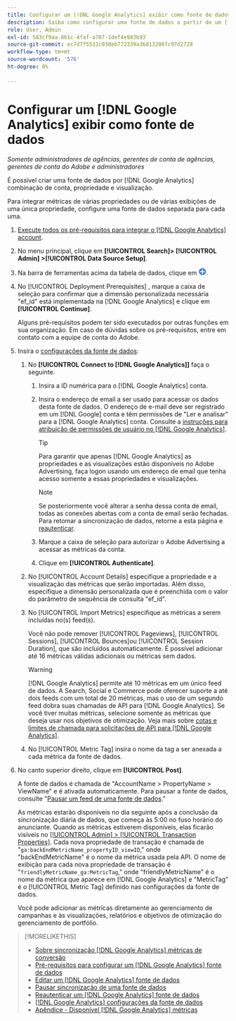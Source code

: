```yaml
---
title: Configurar um [!DNL Google Analytics] exibir como fonte de dados
description: Saiba como configurar uma fonte de dados a partir de um [!DNL Google Analytics] exibição.
role: User, Admin
exl-id: 583cf9aa-861c-4faf-a707-1def4e983b93
source-git-commit: ec7d7f5531c038eb772339a36d13208fc97d2728
workflow-type: tm+mt
source-wordcount: '576'
ht-degree: 0%

---
```


# Configurar um [!DNL Google Analytics] exibir como fonte de dados

*Somente administradores de agências, gerentes de conta de agências, gerentes de conta do Adobe e administradores*

É possível criar uma fonte de dados por [!DNL Google Analytics] combinação de conta, propriedade e visualização.

Para integrar métricas de várias propriedades ou de várias exibições de uma única propriedade, configure uma fonte de dados separada para cada uma.

1. [Execute todos os pré-requisitos para integrar o [!DNL Google Analytics] account](data-source-prerequisites.md).

1. No menu principal, clique em **[!UICONTROL Search]> [!UICONTROL Admin] >[!UICONTROL Data Source Setup]**.

1. Na barra de ferramentas acima da tabela de dados, clique em ![Criar](/help/search-social-commerce/assets/add.png "Criar").

1. No [!UICONTROL Deployment Prerequisites] , marque a caixa de seleção para confirmar que a dimensão personalizada necessária &quot;ef_id&quot; está implementada na [!DNL Google Analytics] e clique em **[!UICONTROL Continue]**.

   Alguns pré-requisitos podem ter sido executados por outras funções em sua organização. Em caso de dúvidas sobre os pré-requisitos, entre em contato com a equipe de conta do Adobe.

1. Insira o [configurações da fonte de dados](data-source-settings.md):

   1. No **[!UICONTROL Connect to [!DNL Google Analytics]]** faça o seguinte.

      1. Insira a ID numérica para o [!DNL Google Analytics] conta.

      1. Insira o endereço de email a ser usado para acessar os dados desta fonte de dados. O endereço de e-mail deve ser registrado em um [!DNL Google] conta e têm permissões de &quot;Ler e analisar&quot; para a [!DNL Google Analytics] conta. Consulte a [instruções para atribuição de permissões de usuário no [!DNL Google Analytics]](https://support.google.com/analytics/answer/9305587).

         >[!TIP]
         >
         >Para garantir que apenas [!DNL Google Analytics] as propriedades e as visualizações estão disponíveis no Adobe Advertising, faça logon usando um endereço de email que tenha acesso somente a essas propriedades e visualizações.

         >[!NOTE]
         >
         >Se posteriormente você alterar a senha dessa conta de email, todas as conexões abertas com a conta de email serão fechadas. Para retomar a sincronização de dados, retorne a esta página e [reautenticar](data-source-reauthenticate.md).

      1. Marque a caixa de seleção para autorizar o Adobe Advertising a acessar as métricas da conta.

      1. Clique em **[!UICONTROL Authenticate]**.

   1. No [!UICONTROL Account Details] especifique a propriedade e a visualização das métricas que serão importadas. Além disso, especifique a dimensão personalizada que é preenchida com o valor do parâmetro de sequência de consulta &quot;ef_id&quot;.

   1. No [!UICONTROL Import Metrics] especifique as métricas a serem incluídas no(s) feed(s).

      Você não pode remover [!UICONTROL Pageviews], [!UICONTROL Sessions], [!UICONTROL Bounces]ou [!UICONTROL Session Duration], que são incluídos automaticamente. É possível adicionar até 16 métricas válidas adicionais ou métricas sem dados.

      >[!WARNING]
      >
      >[!DNL Google Analytics] permite até 10 métricas em um único feed de dados. A Search, Social e Commerce pode oferecer suporte a até dois feeds com um total de 20 métricas, mas o uso de um segundo feed dobra suas chamadas de API para [!DNL Google Analytics]. Se você tiver muitas métricas, selecione somente as métricas que deseja usar nos objetivos de otimização. Veja mais sobre [cotas e limites de chamada para solicitações de API para [!DNL Google Analytics]](https://developers.google.com/analytics/devguides/reporting/core/v4/limits-quotas).

   1. No [!UICONTROL Metric Tag] insira o nome da tag a ser anexada a cada métrica da fonte de dados.

1. No canto superior direito, clique em **[!UICONTROL Post]**.

   A fonte de dados é chamada de &quot;AccountName > PropertyName > ViewName&quot; e é ativada automaticamente. Para pausar a fonte de dados, consulte &quot;[Pausar um feed de uma fonte de dados](data-source-pause.md).&quot;

   As métricas estarão disponíveis no dia seguinte após a conclusão da sincronização diária de dados, que começa às 5:00 no fuso horário do anunciante. Quando as métricas estiverem disponíveis, elas ficarão visíveis no [[!UICONTROL Admin] > [!UICONTROL Transaction Properties]](/help/search-social-commerce/admin/transaction-properties/transaction-property-about.md). Cada nova propriedade de transação é chamada de &quot;`ga:backEndMetricName_propertyID_viewID`,&quot; onde &quot;backEndMetricName&quot; é o nome da métrica usada pela API. O nome de exibição para cada nova propriedade de transação é &quot;`friendlyMetricName_ga:MetricTag`,&quot; onde &quot;friendlyMetricName&quot; é o nome da métrica que aparece em [!DNL Google Analytics] e &quot;MetricTag&quot; é o [!UICONTROL Metric Tag] definido nas configurações da fonte de dados.

   Você pode adicionar as métricas diretamente ao gerenciamento de campanhas e às visualizações, relatórios e objetivos de otimização do gerenciamento de portfólio.

>[!MORELIKETHIS]
>
>* [Sobre sincronização [!DNL Google Analytics] métricas de conversão](data-source-about.md)
>* [Pré-requisitos para configurar um [!DNL Google Analytics] fonte de dados](data-source-prerequisites.md)
>* [Editar um [!DNL Google Analytics] fonte de dados](data-source-edit.md)
>* [Pausar sincronização de uma fonte de dados](data-source-pause.md)
>* [Reautenticar um [!DNL Google Analytics] fonte de dados](data-source-reauthenticate.md)
>* [[!DNL Google Analytics] configurações da fonte de dados](data-source-settings.md)
>* [Apêndice - Disponível [!DNL Google Analytics] métricas](data-source-ga-metrics.md)
